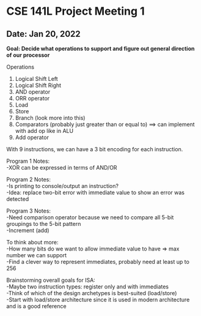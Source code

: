 # CSE 141L Project Meeting 1
## Date: Jan 20, 2022
**Goal: Decide what operations to support and figure out general direction of our processor**

Operations
1. Logical Shift Left 
2. Logical Shift Right
3. AND operator
4. ORR operator
5. Load
6. Store
7. Branch (look more into this)
8. Comparators (probably just greater than or equal to) ==> can implement with add op like in ALU
9. Add operator

With 9 instructions, we can have a 3 bit encoding for each instruction.

Program 1 Notes:  
-XOR can be expressed in terms of AND/OR

Program 2 Notes:  
-Is printing to console/output an instruction?  
-Idea: replace two-bit error with immediate value to show an error was detected

Program 3 Notes:  
-Need comparison operator because we need to compare all 5-bit groupings to the 5-bit pattern  
-Increment (add)

To think about more:  
-How many bits do we want to allow immediate value to have => max number we can support  
-Find a clever way to represent immediates, probably need at least up to 256

Brainstorming overall goals for ISA:  
-Maybe two instruction types: register only and with immediates  
-Think of which of the design archetypes is best-suited (load/store)  
-Start with load/store architecture since it is used in modern architecture and is a good reference 
